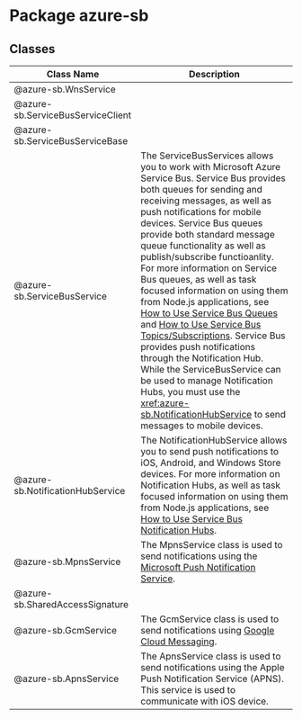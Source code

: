 # Package azure-sb
## Classes
| Class Name | Description |
|---|---|
| @azure-sb.WnsService ||
| @azure-sb.ServiceBusServiceClient ||
| @azure-sb.ServiceBusServiceBase ||
| @azure-sb.ServiceBusService |The ServiceBusServices allows you to work with Microsoft Azure Service Bus. Service Bus provides both queues for sending and receiving messages, as well as push notifications for mobile devices.  Service Bus queues provide both standard message queue functionality as well as publish/subscribe functioanlity. For more information on Service Bus queues, as well as task focused information on using them from Node.js applications, see [How to Use Service Bus Queues](https://www.windowsazure.com/en-us/develop/nodejs/how-to-guides/service-bus-queues/) and [How to Use Service Bus Topics/Subscriptions](https://www.windowsazure.com/en-us/develop/nodejs/how-to-guides/service-bus-topics/).  Service Bus provides push notifications through the Notification Hub. While the ServiceBusService can be used to manage Notification Hubs, you must use the <xref:azure-sb.NotificationHubService> to send messages to mobile devices.|
| @azure-sb.NotificationHubService |The NotificationHubService allows you to send push notifications to iOS, Android, and Windows Store devices.  For more information on Notification Hubs, as well as task focused information on using them from Node.js applications, see [How to Use Service Bus Notification Hubs](https://www.windowsazure.com/en-us/develop/nodejs/how-to-guides/service-bus-notification-hubs/).|
| @azure-sb.MpnsService |The MpnsService class is used to send notifications using the [Microsoft Push Notification Service](http://msdn.microsoft.com/en-us/library/windowsphone/develop/ff402558).|
| @azure-sb.SharedAccessSignature ||
| @azure-sb.GcmService |The GcmService class is used to send notifications using [Google Cloud Messaging](http://developer.android.com/google/gcm/index.html).|
| @azure-sb.ApnsService |The ApnsService class is used to send notifications using the Apple Push Notification Service (APNS). This service is used to communicate with iOS device.|
